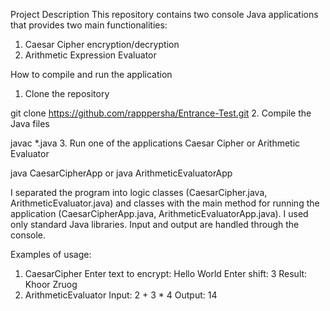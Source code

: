 Project Description
This repository contains two console Java applications that provides two main functionalities:
1. Caesar Cipher encryption/decryption   
2. Arithmetic Expression Evaluator 

How to compile and run the application
1. Clone the repository

git clone https://github.com/rapppersha/Entrance-Test.git
2. Compile the Java files

javac *.java
3. Run one of the applications Caesar Cipher or Arithmetic Evaluator

java CaesarCipherApp or java ArithmeticEvaluatorApp

I separated the program into logic classes (CaesarCipher.java, ArithmeticEvaluator.java) and classes with the main method for running the application (CaesarCipherApp.java, ArithmeticEvaluatorApp.java). I used only standard Java libraries. Input and output are handled through the console.

Examples of usage:
1. CaesarCipher
Enter text to encrypt: Hello World
Enter shift: 3
Result: Khoor Zruog
2. ArithmeticEvaluator
Input: 2 + 3 * 4
Output: 14
